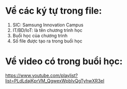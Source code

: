 # Về các ký tự trong file:
1. SIC: Samsung Innovation Campus
2. IT/BD/IoT: là tên chương trình học
3. Buổi học của chương trình
4. Số file được tạo ra trong buổi học
# Về video có trong buổi học:
https://www.youtube.com/playlist?list=PLdLdajKprVM_QgwexWpbIvQgTyhwXR3eI